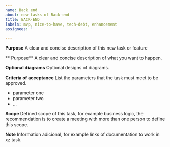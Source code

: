 ```yaml
---
name: Back end
about: new tasks of Back-end
title: BACK-END
labels: mvp, nice-to-have, tech-debt, enhancement
assignees: ''

---
```


**Purpose**
A clear and concise description of this new task or feature

** Purpose**
A clear and concise description of what you want to happen.

**Optional diagrams**
Optional designs of diagrams.

**Criteria of acceptance**
List the parameters that the task must meet to be approved.
- parameter one
- parameter two
- ...

**Scope**
Defined scope of this task, for example business logic, the recommendation is to create a meeting with more than one person to define this scope.

**Note**
Information adicional,  for example links of documentation to work in xz task.
